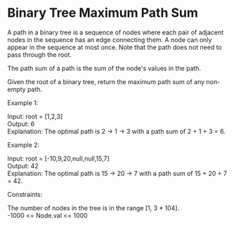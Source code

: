 # Binary Tree Maximum Path Sum

A path in a binary tree is a sequence of nodes where each pair of adjacent nodes in the sequence has an edge connecting them. A node can only appear in the sequence at most once. Note that the path does not need to pass through the root.

The path sum of a path is the sum of the node's values in the path.

Given the root of a binary tree, return the maximum path sum of any non-empty path.

Example 1:

Input: root = [1,2,3]\
Output: 6\
Explanation: The optimal path is 2 -> 1 -> 3 with a path sum of 2 + 1 + 3 = 6.

Example 2:

Input: root = [-10,9,20,null,null,15,7]\
Output: 42\
Explanation: The optimal path is 15 -> 20 -> 7 with a path sum of 15 + 20 + 7 = 42.
 
Constraints:

The number of nodes in the tree is in the range [1, 3 * 104].\
-1000 <= Node.val <= 1000